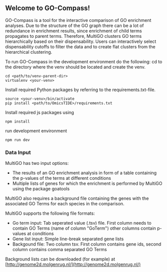 
## Welcome to GO-Compass!

GO-Compass is a tool for the interactive comparison of GO enrichment analyses. Due to the structure of the GO graph there can be a lot of redundance in enrichment results, since enrichment of child terms propagates to parent terms. Therefore, MultiGO clusters GO terms hierarchically based on their dispensability. Users can interactively select dispensability cutoffs to filter the data and to create flat clusters from the hierarchical clustering.  

To run GO-Compass in the development environment do the following:
cd to the directory where the venv should be located and create the venv.
```
cd <path/to/venv-parent-dir>
virtualenv <your-venv>
```
Install required Python packages by referring to the requirements.txt-file.
```
source <your-venv>/bin/activate
pip install <path/to/OmicsTIDE>/requirements.txt
```
Install required js packages using
```
npm install
```
run development environment
```
npm run dev
```
### Data Input

MultiGO has two input options:

* The results of an GO enrichment analysis in form of a table containing the p-values of the terms at different conditions
* Multiple lists of genes for which the enrichment is performed by MultiGO using the package goatools

MultiGO also requires a background file containing the genes with the associated GO Terms for each species in the comparison. 

MultiGO supports the following file formats:

* Go term input: Tab seperated value (.tsv) file. First column needs to contain GO Terms (name of column "GoTerm") other columns contain p-values at conditions
* Gene list input: Simple line-break separated gene lists
* Backgound file: Two column tsv. First column contains gene ids, second column contains comma separated GO Terms

Background lists can be downloaded (for example) at [http://genome2d.molgenrug.nl/](http://genome2d.molgenrug.nl/) 